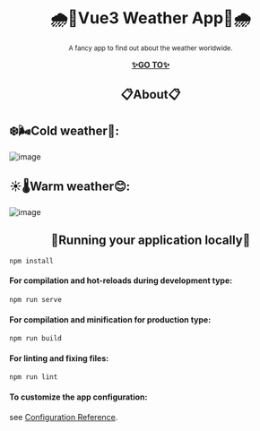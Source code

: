 <h1 align="center">🌧️🔰Vue3 Weather App🔰🌧️</h1>

<p align="center">
  <sup>A fancy app to find out about the weather worldwide.</sup>
</p>

<p align="center">
  <a href="https://orpheus29.github.io/vue3_weather-app/">
    <strong>✨GO TO✨</strong>
  </a>
</p>

<h2 align="center">📋About📋</h2>

## ❄️🌬️Cold weather🥶:

![image](https://github.com/Orpheus29/vue3_weather-app/assets/110335429/0510f4b3-75eb-4706-a77a-3e16a231af2a)

## ☀️🌡️Warm weather😊:

![image](https://github.com/Orpheus29/vue3_weather-app/assets/110335429/25044cc7-48d0-4c5a-92d1-1b876353c729)

<h2 align="center">📌Running your application locally📌</h2>

```
npm install
```

#### For compilation and hot-reloads during development type:
```
npm run serve
```

#### For compilation and minification for production type:
```
npm run build
```

#### For linting and fixing files:
```
npm run lint
```

#### To customize the app configuration:
see [Configuration Reference](https://cli.vuejs.org/config/).
